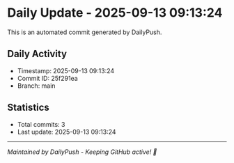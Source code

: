 # Daily Update - 2025-09-13 09:13:24

This is an automated commit generated by DailyPush.

## Daily Activity
- Timestamp: 2025-09-13 09:13:24
- Commit ID: 25f291ea
- Branch: main

## Statistics
- Total commits: 3
- Last update: 2025-09-13 09:13:24

---
*Maintained by DailyPush - Keeping GitHub active! 🚀*
